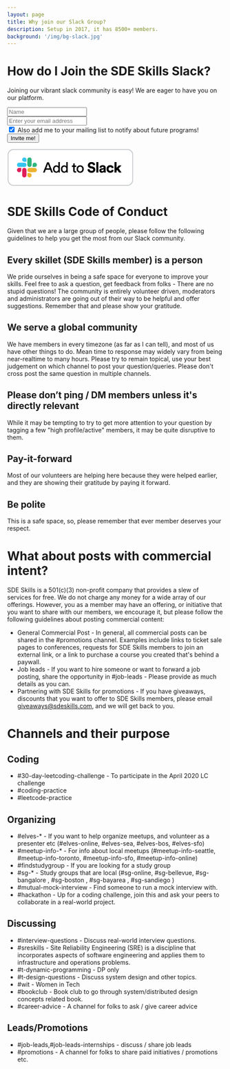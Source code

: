 ```yaml
---
layout: page
title: Why join our Slack Group?
description: Setup in 2017, it has 8500+ members.
background: '/img/bg-slack.jpg'
---
```


# How do I Join the SDE Skills Slack?
Joining our vibrant slack community is easy! We are eager to have you on our platform.
<form name="slackInvite" id="slackInvite">
  <div class="form-row">
    <div class="col-mx-12 col-md-9">  
		<div class="row">
			<div class="col-mx-12 col-md-5">
			<input type="text" class="form-control form-control-lg mt-2" placeholder="Name" id="name" name="name">
			</div>
			<div class="col-mx-12 col-md-7">
			<input type="text" class="form-control form-control-lg mt-2" placeholder="Enter your email address" name="email" id="email">
			</div>	
		</div>
		<div class="row">
			<div class="col-12">
				<div class="form-check">
					<input class="form-check-input" name="notify" type="checkbox" id="notify" checked="checked">
					<label class="form-check-label" for="notify">Also add me to your mailing list to notify about future programs!</label>
      			</div>			
			</div>
	    </div>
    </div>		
    <div class="col">
	  <button id="slackSubmit" type="Submit" class="btn btn-primary mt-2">Invite me!</button>
    </div>
  </div>
</form>


[![](/img/btn-add-to-slack.png)][sde-skills-slack]

# SDE Skills Code of Conduct
Given that we are a large group of people, please follow the following guidelines to help you get the most from our Slack community.

## Every skillet (SDE Skills member) is a person
We pride ourselves in being a safe space for everyone to improve your skills. Feel free to ask a question, get feedback from folks - There are no stupid questions! The community is entirely volunteer driven, moderators and administrators are going out of their way to be helpful and offer suggestions. Remember that and please show your gratitude. 

## We serve a global community
We have members in every timezone (as far as I can tell), and most of us have other things to do. Mean time to response may widely vary from being near-realtime to many hours. Please try to remain topical, use your best judgement on which channel to post your question/queries. Please don't cross post the same question in multiple channels. 

## Please don’t ping / DM members unless it's directly relevant
While it may be tempting to try to get more attention to your question by tagging a few "high profile/active" members, it may be quite disruptive to them. 

## Pay-it-forward
Most of our volunteers are helping here because they were helped earlier, and they are showing their gratitude by paying it forward. 

## Be polite
This is a safe space, so, please remember that ever member deserves your respect.

# What about posts with commercial intent?
SDE Skills is a 501(c)(3) non-profit company that provides a slew of services for free. We do not charge any money for a wide array of our offerings. However, you as a member may have an offering, or initiative that you want to share with our members, we encourage it, but please follow the following guidelines about posting commercial content:

* General Commercial Post - In general, all commercial posts can be shared in the #promotions channel. Examples include links to ticket sale pages to conferences, requests for SDE Skills members to join an external link, or a link to purchase a course you created that's behind a paywall. 
* Job leads - If you want to hire someone or want to forward a job posting, share the opportunity in #job-leads - Please provide as much details as you can.
* Partnering with SDE Skills for promotions - If you have giveaways, discounts that you want to offer to SDE Skills members, please email [giveaways@sdeskills.com](mailto:giveaways@sdeskills.com), and we will get back to you.

# Channels and their purpose
## Coding
 * #30-day-leetcoding-challenge - To participate in the April 2020 LC challenge
 * #coding-practice
 * #leetcode-practice

## Organizing
 * #elves-* - If you want to help organize meetups, and volunteer as a presenter etc (#elves-online, #elves-sea, #elves-bos, #elves-sfo)
 * #meetup-info-* - For info about local meetups (#meetup-info-seattle, #meetup-info-toronto, #meetup-info-sfo, #meetup-info-online)
 * #findstudygroup - If you are looking for a study group
 * #sg-* - Study groups that are local (#sg-online, #sg-bellevue, #sg-bangalore , #sg-boston , #sg-bayarea , #sg-sandiego )
 * #mutual-mock-interview - Find someone to run a mock interview with.
 * #hackathon - Up for a coding challenge, join this and ask your peers to collaborate in a real-world project.

## Discussing 
 * #interview-questions - Discuss real-world interview questions.
 * #sreskills - Site Reliability Engineering (SRE) is a discipline that incorporates aspects of software engineering and applies them to infrastructure and operations problems.
 * #t-dynamic-programming - DP only
 * #t-design-questions - Discuss system design and other topics.
 * #wit - Women in Tech
 * #bookclub - Book club to go through system/distributed design concepts related book.
 * #career-advice - A channel for folks to ask / give career advice

## Leads/Promotions
 * #job-leads,#job-leads-internships - discuss / share job leads
 * #promotions - A channel for folks to share paid initiatives / promotions etc.

[sde-skills-slack]: https://www.sdeskills.com/slack
